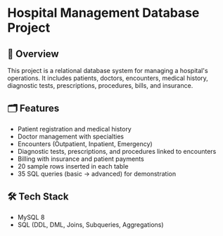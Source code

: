 # Hospital Management Database Project

## 📌 Overview
This project is a relational database system for managing a hospital's operations.
It includes patients, doctors, encounters, medical history, diagnostic tests, prescriptions, procedures, bills, and insurance.

## 🗂️ Features
- Patient registration and medical history
- Doctor management with specialties
- Encounters (Outpatient, Inpatient, Emergency)
- Diagnostic tests, prescriptions, and procedures linked to encounters
- Billing with insurance and patient payments
- 20 sample rows inserted in each table
- 35 SQL queries (basic → advanced) for demonstration

## 🛠 Tech Stack
- MySQL 8
- SQL (DDL, DML, Joins, Subqueries, Aggregations)
